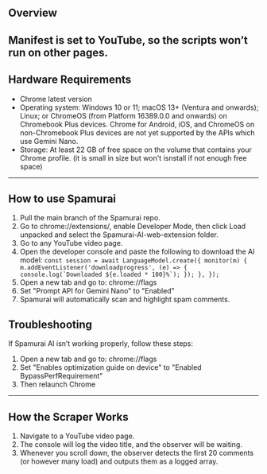 ## Overview
Manifest is set to YouTube, so the scripts won’t run on other pages.
---

## Hardware Requirements

- Chrome latest version
- Operating system: Windows 10 or 11; macOS 13+ (Ventura and onwards); Linux; or ChromeOS (from Platform 16389.0.0 and onwards) on Chromebook Plus devices. Chrome for Android, iOS, and ChromeOS on non-Chromebook Plus devices are not yet supported by the APIs which use Gemini Nano.
- Storage: At least 22 GB of free space on the volume that contains your Chrome profile. (it is small in size but won't isnstall if not enough free space)
  
---

## How to use Spamurai

1. Pull the main branch of the Spamurai repo.
2. Go to chrome://extensions/, enable Developer Mode, then click Load unpacked and select the Spamurai-AI-web-extension folder.
3. Go to any YouTube video page.
4. Open the developer console and paste the following to download the AI model:
``const session = await LanguageModel.create({
  monitor(m) {
    m.addEventListener('downloadprogress', (e) => {
      console.log(`Downloaded ${e.loaded * 100}%`);
    });
  },
});``
5. Open a new tab and go to: chrome://flags
6. Set "Prompt API for Gemini Nano" to "Enabled"
7. Spamurai will automatically scan and highlight spam comments.

## Troubleshooting

If Spamurai AI isn’t working properly, follow these steps:

1. Open a new tab and go to: chrome://flags
2. Set "Enables optimization guide on device" to "Enabled BypassPerfRequirement"
3. Then relaunch Chrome

---

## How the Scraper Works

1. Navigate to a YouTube video page.  
2. The console will log the video title, and the observer will be waiting.  
3. Whenever you scroll down, the observer detects the first 20 comments (or however many load) and outputs them as a logged array.
